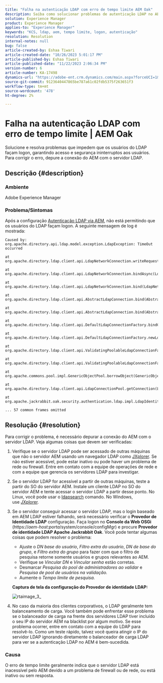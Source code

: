```yaml
---
title: "Falha na autenticação LDAP com erro de tempo limite AEM Oak"
description: Saiba como solucionar problemas de autenticação LDAP no AEM.
solution: Experience Manager
product: Experience Manager
applies-to: "Experience Manager"
keywords: "KCS, ldap, aem, tempo limite, logon, autenticação"
resolution: Resolution
internal-notes: null
bug: false
article-created-by: Eshaa Tiwari
article-created-date: "10/26/2023 5:01:17 PM"
article-published-by: Eshaa Tiwari
article-published-date: "11/22/2023 2:06:34 PM"
version-number: 6
article-number: KA-17498
dynamics-url: "https://adobe-ent.crm.dynamics.com/main.aspx?forceUCI=1&pagetype=entityrecord&etn=knowledgearticle&id=ab0c6943-2174-ee11-9ae7-6045bd0063aa"
source-git-commit: 9123640447865be787a61c02fdb5375f263651f3
workflow-type: tm+mt
source-wordcount: '478'
ht-degree: 2%

---
```


# Falha na autenticação LDAP com erro de tempo limite | AEM Oak


Solucione e resolva problemas que impedem que os usuários do LDAP façam logon, garantindo acesso e segurança ininterruptos aos usuários. Para corrigir o erro, depure a conexão do AEM com o servidor LDAP.

## Descrição {#description}


### <b>Ambiente</b>

Adobe Experience Manager



### <b>Problema/Sintomas</b>

Após a configuração [Autenticação LDAP via AEM](https://experienceleague.adobe.com/docs/experience-manager-65/administering/security/ldap-config.html?lang=en), não está permitindo que os usuários do LDAP façam logon. A seguinte mensagem de log é mostrada:


```
Caused by: org.apache.directory.api.ldap.model.exception.LdapException: TimeOut occurred

at org.apache.directory.ldap.client.api.LdapNetworkConnection.writeRequest(LdapNetworkConnection.java:4106)

at org.apache.directory.ldap.client.api.LdapNetworkConnection.bindAsync(LdapNetworkConnection.java:1290)

at org.apache.directory.ldap.client.api.LdapNetworkConnection.bind(LdapNetworkConnection.java:1188)

at org.apache.directory.ldap.client.api.AbstractLdapConnection.bind(AbstractLdapConnection.java:127)

at org.apache.directory.ldap.client.api.AbstractLdapConnection.bind(AbstractLdapConnection.java:112)

at org.apache.directory.ldap.client.api.DefaultLdapConnectionFactory.bindConnection(DefaultLdapConnectionFactory.java:64)

at org.apache.directory.ldap.client.api.DefaultLdapConnectionFactory.newLdapConnection(DefaultLdapConnectionFactory.java:107)

at org.apache.directory.ldap.client.api.ValidatingPoolableLdapConnectionFactory.makeObject(ValidatingPoolableLdapConnectionFactory.java:133)

at org.apache.directory.ldap.client.api.ValidatingPoolableLdapConnectionFactory.makeObject(ValidatingPoolableLdapConnectionFactory.java:59)

at org.apache.commons.pool.impl.GenericObjectPool.borrowObject(GenericObjectPool.java:1188)

at org.apache.directory.ldap.client.api.LdapConnectionPool.getConnection(LdapConnectionPool.java:123)

at org.apache.jackrabbit.oak.security.authentication.ldap.impl.LdapIdentityProvider.connect(LdapIdentityProvider.java:771)

... 57 common frames omitted
```



## Resolução {#resolution}


Para corrigir o problema, é necessário depurar a conexão do AEM com o servidor LDAP. Veja algumas coisas que devem ser verificadas:

1. Verifique se o servidor LDAP pode ser acessado de outras máquinas que não o servidor AEM usando um navegador LDAP como [JXplorer](https://jxplorer.org/). Se não estiver acessível, pode estar inativo ou pode haver um problema de rede ou firewall. Entre em contato com a equipe de operações de rede e com a equipe que gerencia os servidores LDAP para investigar.
2. Se o servidor LDAP for acessível a partir de outras máquinas, teste a partir do SO do servidor AEM. Instale um cliente LDAP no SO do servidor AEM e tente acessar o servidor LDAP a partir desse ponto. No Linux, você pode usar o [ldapsearch](https://access.redhat.com/documentation/en-us/red_hat_directory_server/11/html/administration_guide/examples-of-common-ldapsearches) comando. No Windows, use [JXplorer](https://jxplorer.org/).
3. Se o servidor conseguir acessar o servidor LDAP, mas o login baseado em AEM LDAP estiver falhando, será necessário verificar o <b>Provedor de Identidade LDAP</b> configuração. Faça logon no <b>Console da Web OSGi</b> (https://*aem-host:porta*/system/console/configMgr) e procure <b>Provedor de identidade LDAP Apache Jackrabbit Oak</b>. Você pode tentar algumas coisas que podem resolver o problema:

   - Ajuste o *DN base do usuário*, *Filtro extra do usuário*, *DN de base do grupo*, e *Filtro extra do grupo* para fazer com que o filtro de pesquisa retorne somente usuários e grupos relevantes ao AEM.
   - Verifique se *Vincular DN* e *Vincular senha* estão corretas.
   - Desmarcar *Pesquisa do pool de administradores ao validar* e *Pesquisa de pool de usuários na validação.*
   - Aumente o *Tempo limite de pesquisa.*

   <b>Captura de tela da configuração do Provedor de identidade LDAP:</b>


   ![rtaimage_3_](https://helpx.adobe.com/content/dam/help/en/experience-manager/kb/LDAP-error/jcr%3acontent/main-pars/image/rtaimage_3_.png "rtaimage_3_")
4. No caso da maioria dos clientes corporativos, o LDAP geralmente tem balanceamento de carga. Você também pode enfrentar esse problema se o balanceador de carga na frente dos servidores LDAP tiver incluído o seu IP do servidor AEM na blacklist por algum motivo. Se esse problema ocorrer, entre em contato com a equipe do LDAP para resolvê-lo. Como um teste rápido, talvez você queira atingir o IP do servidor LDAP ignorando diretamente o balanceador de carga LDAP para ver se a autenticação LDAP no AEM é bem-sucedida.


### <b>Causa</b>

O erro de tempo limite geralmente indica que o servidor LDAP está inacessível pelo AEM devido a um problema de firewall ou de rede, ou está inativo ou sem resposta.
